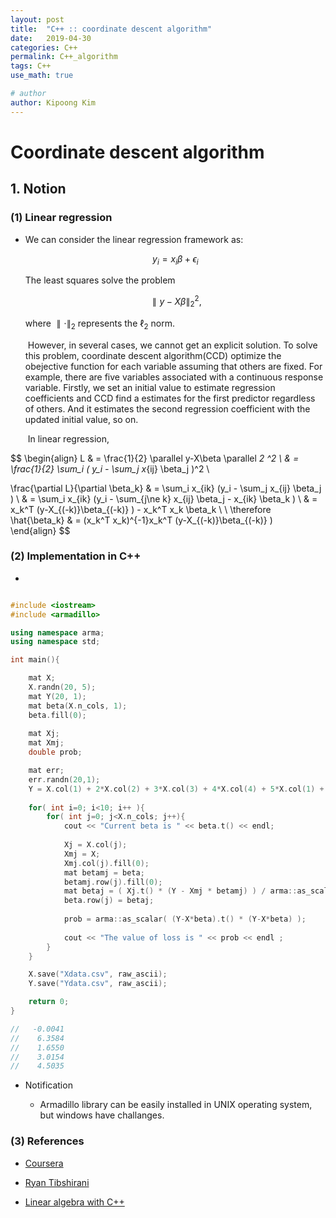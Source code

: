 ```yaml
---
layout: post
title:  "C++ :: coordinate descent algorithm"
date:   2019-04-30
categories: C++
permalink: C++_algorithm
tags: C++
use_math: true

# author
author: Kipoong Kim
---
```


<!-- more -->


# Coordinate descent algorithm



## 1. Notion

### (1) Linear regression

- We can consider the linear regression framework as:

  $$ y_i=x_i\beta + \epsilon_i $$

  The least squares solve the problem

  $$ \parallel y-X\beta \parallel _2^2, $$

  where $\parallel \cdot \parallel_2$ represents the $\ell _2$ norm. 

  ​	However, in several cases, we cannot get an explicit solution. To solve this problem, coordinate descent algorithm(CCD) optimize the obejective function for each variable assuming that others are fixed. 
  ​	For example, there are five variables associated with a continuous response variable. Firstly, we set an initial value to estimate regression coefficients and CCD find a estimates for the first predictor regardless of others. And it estimates the second regression coefficient with the updated initial value, so on.

  ​	In linear regression,

$$
\begin{align} 
L 	& = \frac{1}{2} \parallel y-X\beta \parallel _2 ^2 \\
    	& = \frac{1}{2} \sum_i ( y_i - \sum_j x_{ij} \beta_j )^2 \\
  
  \frac{\partial L}{\partial \beta_k} & = \sum_i x_{ik} (y_i - \sum_j x_{ij} \beta_j ) \\
  	& = \sum_i x_{ik} (y_i - \sum_{j\ne k} x_{ij} \beta_j - x_{ik} \beta_k ) \\
  	& = x_k^T (y-X_{(-k)}\beta_{(-k)} ) - x_k^T x_k \beta_k \\ \\
  \therefore \hat{\beta_k} & = (x_k^T x_k)^{-1}x_k^T (y-X_{(-k)}\beta_{(-k)} )  
  \end{align} 
$$


### (2) Implementation in C++

- 

  ```c++
  
  #include <iostream>
  #include <armadillo>
  
  using namespace arma;
  using namespace std;
  
  int main(){
  
      mat X; 
      X.randn(20, 5);
      mat Y(20, 1);
      mat beta(X.n_cols, 1); 
      beta.fill(0);
      
      mat Xj;
      mat Xmj;
      double prob;    
  
      mat err;
      err.randn(20,1);
      Y = X.col(1) + 2*X.col(2) + 3*X.col(3) + 4*X.col(4) + 5*X.col(1) + err;
      
      for( int i=0; i<10; i++ ){
          for( int j=0; j<X.n_cols; j++){            
              cout << "Current beta is " << beta.t() << endl;
              
              Xj = X.col(j);
              Xmj = X;
              Xmj.col(j).fill(0);
              mat betamj = beta;
              betamj.row(j).fill(0);
              mat betaj = ( Xj.t() * (Y - Xmj * betamj) ) / arma::as_scalar(Xj.t() * Xj);
              beta.row(j) = betaj;
              
              prob = arma::as_scalar( (Y-X*beta).t() * (Y-X*beta) );
              
              cout << "The value of loss is " << prob << endl ;
          }
      }
  
      X.save("Xdata.csv", raw_ascii);
      Y.save("Ydata.csv", raw_ascii);
  
      return 0;
  }
  
  //   -0.0041
  //    6.3584
  //    1.6550
  //    3.0154
  //    4.5035
  
  ```

- Notification

  * Armadillo library can be easily installed in UNIX operating system, but windows have challanges.

### (3) References

- [Coursera](https://www.coursera.org/lecture/ml-regression/coordinate-descent-for-least-squares-regression-normalized-features-wkbZU)

- [Ryan Tibshirani](https://www.cs.cmu.edu/~ggordon/10725-F12/slides/25-coord-desc.pdf)

- [Linear algebra with C++](https://www.asc.ohio-state.edu/physics/ntg/6810/readings/hjorth-jensen_notes2012_06.pdf)